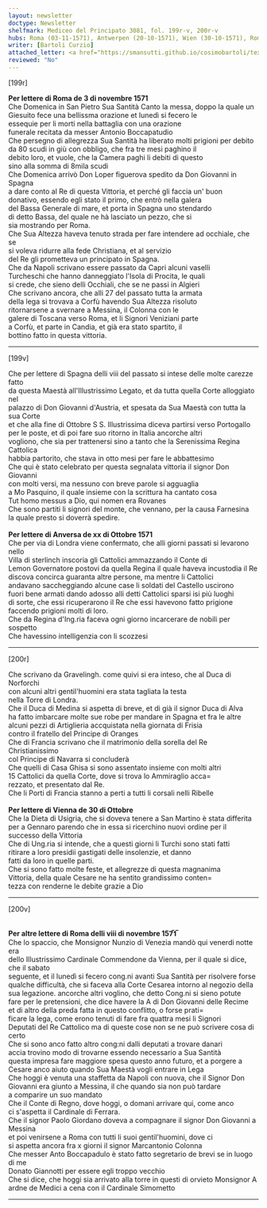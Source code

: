 ```yaml
---
layout: newsletter
doctype: Newsletter
shelfmark: Mediceo del Principato 3081, fol. 199r-v, 200r-v
hubs: Roma (03-11-1571), Antwerpen (20-10-1571), Wien (30-10-1571), Roma (08-11-1571)
writer: [Bartoli Curzio]
attached_letter: <a href="https://smansutti.github.io/cosimobartoli/texts/2980_056/">2980_056</a>
reviewed: "No"
---
```


[199r]  
  
  
<strong>Per lettere di Roma de 3 di novembre 1571</strong>  
Che Domenica in San Pietro Sua Santità Canto la messa, doppo la quale un  
Giesuito fece una bellissma orazione et lunedì si fecero le  
essequie per li morti nella battaglia con una orazione  
funerale recitata da messer Antonio Boccapatudio  
Che persegno di allegrezza Sua Santità ha liberato molti prigioni per debito  
da 80 scudi in giù con obbligo, che fra tre mesi paghino il  
debito loro, et vuole, che la Camera paghi li debiti di questo  
sino alla somma di 8mila scudi  
Che Domenica arrivò Don Loper figuerova spedito da Don Giovanni in Spagna  
a dare conto al Re di questa Vittoria, et perché gli faccia un' buon  
donativo, essendo egli stato il primo, che entrò nella galera  
del Bassa Generale di mare, et porta in Spagna uno stendardo  
di detto Bassa, del quale ne hà lasciato un pezzo, che si  
sia mostrando per Roma.  
Che Sua Altezza haveva tenuto strada per fare intendere ad occhiale, che se  
si voleva ridurre alla fede Christiana, et al servizio  
del Re gli prometteva un principato in Spagna.  
Che da Napoli scrivano essere passato da Capri alcuni vaselli  
Turcheschi che hanno danneggiato l'Isola di Procita, le quali  
si crede, che sieno delli Occhiali, che se ne passi in Algieri  
Che scrivano ancora, che alli 27 del passato tutta la armata  
della lega si trovava a Corfù havendo Sua Altezza risoluto  
ritornarsene a svernare a Messina, il Colonna con le  
galere di Toscana verso Roma, et li Signori Veniziani parte  
a Corfù, et parte in Candia, et già era stato spartito, il  
bottino fatto in questa vittoria.  
  
---  

[199v]  
  
  
Che per lettere di Spagna delli viii del passato si intese delle molte carezze fatto  
da questa Maestà all'Illustrissimo Legato, et da tutta quella Corte alloggiato nel  
palazzo di Don Giovanni d'Austria, et spesata da Sua Maestà con tutta la sua Corte  
et che alla fine di Ottobre S S. Illustrissima diceva partirsi verso Portogallo  
per le poste, et di poi fare suo ritorno in Italia ancorche altri  
vogliono, che sia per trattenersi sino a tanto che la Serenissima Regina Cattolica  
habbia partorito, che stava in otto mesi per fare le abbattesimo  
Che qui è stato celebrato per questa segnalata vittoria il signor Don Giovanni  
con molti versi, ma nessuno con breve parole si agguaglia  
a Mo Pasquino, il quale insieme con la scrittura ha cantato cosa  
Tut homo messus a Dio, qui nomen era Rovanes  
Che sono partiti li signori del monte, che vennano, per la causa Farnesina  
la quale presto si doverrà spedire.  
<br/><strong>Per lettere di Anversa de xx di Ottobre 1571</strong>  
Che per via di Londra viene confermato, che alli giorni passati si levarono nello  
Villa di sterlinch inscoria gli Cattolici ammazzando il Conte di  
Lemon Governatore postovi da quella Regina il quale haveva incustodia il Re  
discova concirca guaranta altre persone, ma mentre li Cattolici  
andavano saccheggiando alcune case li soldati del Castello uscirono  
fuori bene armati dando adosso alli detti Cattolici sparsi isi più luoghi  
di sorte, che essi ricuperarono il Re che essi havevono fatto prigione  
faccendo prigioni molti di loro.  
Che da Regina d'Ing.ria faceva ogni giorno incarcerare de nobili per sospetto  
Che havessino intelligenzia con li scozzesi  
  
---  

[200r]  
  
  
Che scrivano da Gravelingh. come quivi si era inteso, che al Duca di Norforchi  
con alcuni altri gentil'huomini era stata tagliata la testa  
nella Torre di Londra.  
Che il Duca di Medina si aspetta di breve, et di già il signor Duca di Alva  
ha fatto imbarcare molte sue robe per mandare in Spagna et fra le altre  
alcuni pezzi di Artiglieria accquistata nella giornata di Frisia  
contro il fratello del Principe di Oranges  
Che di Francia scrivano che il matrimonio della sorella del Re Christianissimo  
col Principe di Navarra si concluderà  
Che quelli di Casa Ghisa si sono assentato insieme con molti altri  
15 Cattolici da quella Corte, dove si trova lo Ammiraglio acca=  
rezzato, et presentato dal Re.  
Che li Porti di Francia stanno a perti a tutti li corsali nelli Ribelle  
<br/><strong>Per lettere di Vienna de 30 di Ottobre</strong>  
Che la Dieta di Usigria, che si doveva tenere a San Martino è stata differita  
per a Gennaro parendo che in essa si ricerchino nuovi ordine per il  
successo della Vittoria  
Che di Ung.ria si intende, che a questi giorni li Turchi sono stati fatti  
ritirare a loro presidii gastigati delle insolenzie, et danno  
fatti da loro in quelle parti.  
Che si sono fatto molte feste, et allegrezze di questa magnanima  
Vittoria, della quale Cesare ne ha sentito grandissimo conten=  
tezza con renderne le debite grazie a Dio  
  
---  

[200v]  
  
  
<br/><strong>Per altre lettere di Roma delli viii di novembre 157̅1̅</strong>  
Che lo spaccio, che Monsignor Nunzio di Venezia mandò qui venerdi notte era  
dello Illustrissimo Cardinale Commendone da Vienna, per il quale si dice, che il sabato  
seguente, et il lunedì si fecero cong.ni avanti Sua Santità per risolvere forse  
qualche difficultà, che si faceva alla Corte Cesarea intorno al negozio della  
sua legazione. ancorche altri voglino, che detto Cong.ni si sieno potute  
fare per le pretensioni, che dice havere la A di Don Giovanni delle Recime  
et di altro della preda fatta in questo conflitto, o forse prati=  
ficare la lega, come erono tenuti di fare fra quattra mesi li Signori  
Deputati del Re Cattolico ma di queste cose non se ne può scrivere cosa di certo  
Che si sono anco fatto altro cong:ni dalli deputati a trovare danari  
accia trovino modo di trovarne essendo necessario a Sua Santità  
questa impresa fare maggiore spesa questo anno futuro, et a porgere a  
Cesare anco aiuto quando Sua Maestà vogli entrare in Lega  
Che hoggi è venuta una staffetta da Napoli con nuova, che il Signor Don  
Giovanni era giunto a Messina, il che quando sia non può tardare  
a comparire un suo mandato  
Che il Conte di Regno, dove hoggi, o domani arrivare qui, come anco  
ci s'aspetta il Cardinale di Ferrara.  
Che il signor Paolo Giordano doveva a compagnare il signor Don Giovanni a Messina  
et poi venirsene a Roma con tutti li suoi gentil'huomini, dove ci  
si aspetta ancora fra x giorni il signor Marcantonio Colonna  
Che messer Anto Boccapadulo è stato fatto segretario de brevi se in luogo di me  
Donato Giannotti per essere egli troppo vecchio  
Che si dice, che hoggi sia arrivato alla torre in questi di orvieto Monsignor A  
ardne de Medici a cena con il Cardinale Simometto  
  
---  

